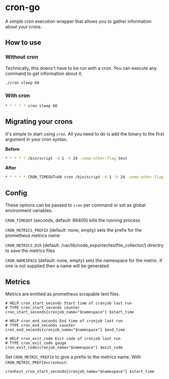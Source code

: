 # cron-go

A simple cron execution wrapper that allows you to gather information about your crons.

## How to use

### Without cron

Technically, this doens't have to be run with a cron. You can execute any command to get information about it.

```
./cron sleep 60
```

### With cron

```bash
* * * * * cron sleep 60
```

## Migrating your crons

It's simple to start using `cron`. All you need to do is add the binary to the first argument in your cron syntax.

**Before**

```bash
* * * * * /bin/script -d 1 -h 24 -some-other-flag test
```

**After**

```bash
* * * * * CRON_TIMEOUT=60 cron /bin/script -d 1 -h 24 -some-other-flag test
```

## Config

These options can be passed to `cron` per command or set as global environment variables.

`CRON_TIMEOUT` (seconds, default: 86400) kills the running process

`CRON_METRICS_PREFIX` (default: none, empty) sets the prefix for the prometheus metrics name

`CRON_METRICS_DIR` (default: /var/lib/node_exporter/textfile_collector/) directry to save the metrics files

`CRON_NAMESPACE` (default: none, empty) sets the namespace for the metric. if one is not supplied then a name will be generated

## Metrics

Metrics are emitted as prometheus scrapable text files. 

```
# HELP cron_start_seconds Start time of cronjob last run
# TYPE cron_start_seconds counter
cron_start_seconds{cronjob_name="$namespace"} $start_time

# HELP cron_end_seconds End time of cronjob last run
# TYPE cron_end_seconds counter
cron_end_seconds{cronjob_name="$namespace"} $end_time

# HELP cron_exit_code Exit code of cronjob last run
# TYPE cron_exit_code gauge
cron_exit_code{cronjob_name="$namespace"} $exit_code
```

Set `CRON_METRIC_PREFIX` to give a prefix to the metrics name. With `CRON_METRIC_PREFIX=cronhost`:

```
cronhost_cron_start_seconds{cronjob_name="$namespace"} $start_time
```